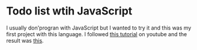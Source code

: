 # Todo list wtih JavaScript

I usually don'progran with JavaScript but I wanted to try it and this was my first project with this language.
I followed [this tutorial](https://www.youtube.com/watch?v=Ttf3CEsEwMQ&t=3395s) on youtube and the result was [this](https://alexandre-beleza-rodrigues.github.io/todo-list/).
